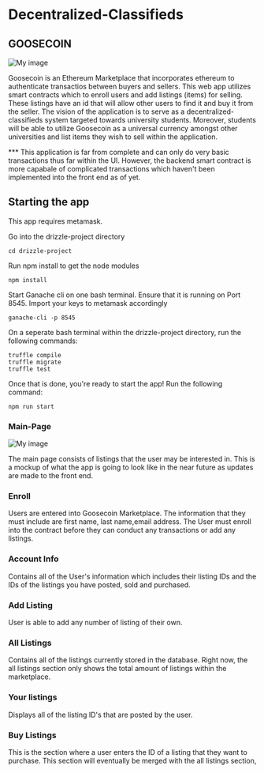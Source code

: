# Decentralized-Classifieds

## GOOSECOIN 
![My image](https://github.com/a5chanda/Decentralized-Classifieds/blob/master/Routes/Goosecoin.png)



Goosecoin is an Ethereum Marketplace that incorporates ethereum to authenticate transactios between buyers and sellers. This web app utilizes smart contracts which to enroll users and add listings (items) for selling. These listings have an id that will allow other users to find it and buy it from the seller. The vision of the application is to serve as a decentralized-classifieds system targeted towards university students. Moreover, students will be able to utilize Goosecoin as a universal currency amongst other universities and list items they wish to sell within the application.


*** This application is far from complete and can only do very basic transactions thus far within the UI. However, the backend smart contract is more capabale of complicated transactions which haven't been implemented into the front end as of yet.

## Starting the app

This app requires metamask.

Go into the drizzle-project directory
```
cd drizzle-project
```

Run npm install to get the node modules
```
npm install
```

Start Ganache cli on one bash terminal. Ensure that it is running on Port 8545.
Import your keys to metamask accordingly
```
ganache-cli -p 8545
```

On a seperate bash terminal within the drizzle-project directory, run the following commands:
```
truffle compile
truffle migrate
truffle test
```

Once that is done, you're ready to start the app! Run the following command:
```
npm run start
```




### Main-Page

![My image](https://github.com/a5chanda/Decentralized-Classifieds/blob/master/Routes/Main.png)

The main page consists of listings that the user may be interested in. This is a mockup of what the app is going to look like in the near future as updates are made to the front end.


### Enroll

Users are entered into  Goosecoin Marketplace. The information that they must include are first name, last name,email address. The User must enroll into the contract before they can conduct any transactions or add any listings.


### Account Info

Contains all of the User's information which includes their listing IDs and the IDs of the listings you have posted, sold and purchased.


### Add Listing

User is able to add any number of listing of their own. 


### All Listings

Contains all of the listings currently stored in the database. Right now, the all listings section only shows the total amount of listings within the marketplace.


### Your listings

Displays all of the listing ID's that are posted by the user.


### Buy Listings

This is the section where a user enters the ID of a listing that they want to purchase. This section will eventually be merged with the all listings section,
